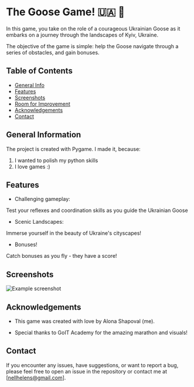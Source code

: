 # The Goose Game! 🇺🇦 🦢
In this game, you take on the role of a courageous Ukrainian Goose as it embarks on a journey through the landscapes of Kyiv, Ukraine. 

The objective of the game is simple: help the Goose navigate through a series of obstacles, and gain bonuses. 


## Table of Contents
* [General Info](#general-information)
* [Features](#features)
* [Screenshots](#screenshots)
* [Room for Improvement](#room-for-improvement)
* [Acknowledgements](#acknowledgements)
* [Contact](#contact)



## General Information
The project is created with Pygame. I made it, because:

1. I wanted to polish my python skills
2. I love games :)


## Features
- Challenging gameplay: 

Test your reflexes and coordination skills as you guide the Ukrainian Goose

- Scenic Landscapes:

Immerse yourself in the beauty of Ukraine's cityscapes!

- Bonuses!

Catch bonuses as you fly - they have a score!



## Screenshots
![Example screenshot](/goose%20in%20action.gif)



## Acknowledgements
- This game was created with love by Alona Shapoval (me).

- Special thanks to GoIT Academy for the amazing marathon and visuals!


## Contact
If you encounter any issues, have suggestions, or want to report a bug, please feel free to open an issue in the repository or contact me at [nellhelens@gmail.com].
